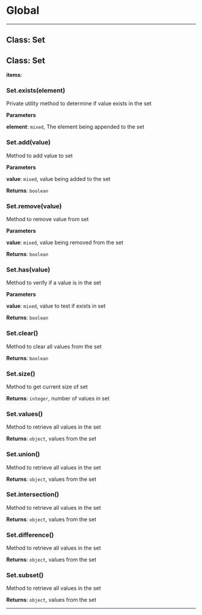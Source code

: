 # Global





* * *

## Class: Set



## Class: Set


**items**:  
### Set.exists(element) 

Private utility method to determine if value exists in the set

**Parameters**

**element**: `mixed`, The element being appended to the set


### Set.add(value) 

Method to add value to set

**Parameters**

**value**: `mixed`, value being added to the set

**Returns**: `boolean`

### Set.remove(value) 

Method to remove value from set

**Parameters**

**value**: `mixed`, value being removed from the set

**Returns**: `boolean`

### Set.has(value) 

Method to verify if a value is in the set

**Parameters**

**value**: `mixed`, value to test if exists in set

**Returns**: `boolean`

### Set.clear() 

Method to clear all values from the set

**Returns**: `boolean`

### Set.size() 

Method to get current size of set

**Returns**: `integer`, number of values in set

### Set.values() 

Method to retrieve all values in the set

**Returns**: `object`, values from the set

### Set.union() 

Method to retrieve all values in the set

**Returns**: `object`, values from the set

### Set.intersection() 

Method to retrieve all values in the set

**Returns**: `object`, values from the set

### Set.difference() 

Method to retrieve all values in the set

**Returns**: `object`, values from the set

### Set.subset() 

Method to retrieve all values in the set

**Returns**: `object`, values from the set



* * *










